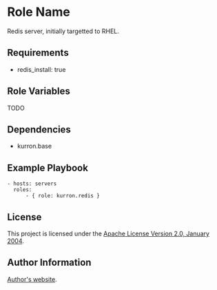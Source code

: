 Role Name
=========

Redis server, initially targetted to RHEL.

Requirements
------------

* redis_install: true

Role Variables
--------------

TODO

Dependencies
------------

* kurron.base

Example Playbook
----------------

```
- hosts: servers
  roles:
      - { role: kurron.redis }
```

License
-------

This project is licensed under the [Apache License Version 2.0, January 2004](http://www.apache.org/licenses/).

Author Information
------------------

[Author's website](http://jvmguy.com/).
